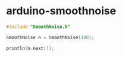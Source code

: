 # arduino-smoothnoise

```c++
#include "SmoothNoise.h"

SmoothNoise n = SmoothNoise(100);

println(n.next());
```
